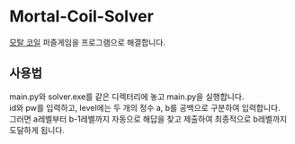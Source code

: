 # Mortal-Coil-Solver
[모탈 코일](http://www.hacker.org/coil/) 퍼즐게임을 프로그램으로 해결합니다.

## 사용법
main.py와 solver.exe를 같은 디렉터리에 놓고 main.py을 실행합니다.<br>
id와 pw를 입력하고, level에는 두 개의 정수 a, b를 공백으로 구분하여 입력합니다.<br>
그러면 a레벨부터 b-1레벨까지 자동으로 해답을 찾고 제출하여 최종적으로 b레벨까지 도달하게 됩니다.
